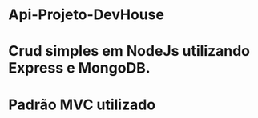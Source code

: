 # Api-Projeto-DevHouse

# Crud simples em NodeJs utilizando Express e MongoDB.

# Padrão MVC utilizado

